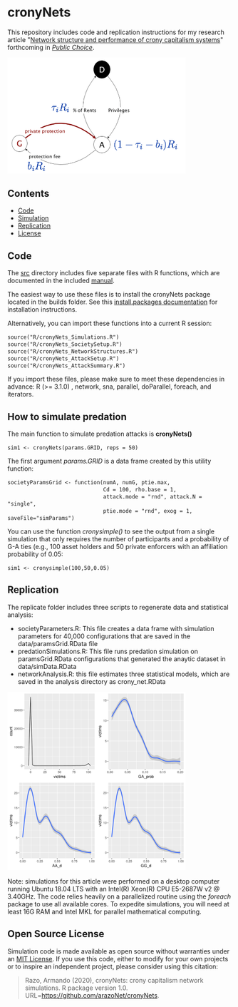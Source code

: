 
# cronyNets

This repository includes code and replication instructions for my research article "[Network structure and performance of crony capitalism systems](https://doi.org/10.1007/s11127-020-00864-9)" forthcoming in *[Public Choice](https://link.springer.com/journal/11127/volumes-and-issues)*.

<img src="figures/figure01-rent-sharing.png" width="400">


## Contents
* [Code](#code)
* [Simulation](#simulation)
* [Replication](#replication)
* [License](#license)

## <a name="code"> Code

The [src](src) directory includes five separate files with R functions, which are documented in the included [manual](builds/cronyNets_1.0.pdf).

The easiest way to use these files is to install the cronyNets package located in the builds folder.  See this [install.packages documentation](https://www.rdocumentation.org/packages/utils/versions/3.4.0/topics/install.packages) for installation instructions.


Alternatively, you can import these functions into a current R session:

```
source("R/cronyNets_Simulations.R")
source("R/cronyNets_SocietySetup.R")
source("R/cronyNets_NetworkStructures.R")
source("R/cronyNets_AttackSetup.R")
source("R/cronyNets_AttackSummary.R")
```
If you import these files, please make sure to meet these dependencies in advance:  R (>= 3.1.0) , network, sna, parallel, doParallel, foreach, and iterators.


## <a name="simulation"> How to simulate predation

The main function to simulate predation attacks is **cronyNets()**

```
sim1 <- cronyNets(params.GRID, reps = 50)
```

The first argument *params.GRID* is a data frame created by this utility function:

```
societyParamsGrid <- function(numA, numG, ptie.max, 
                              Cd = 100, rho.base = 1, 
                              attack.mode = "rnd", attack.N = "single", 
                              ptie.mode = "rnd", exog = 1, saveFile="simParams") 
```

You can use the function *cronysimple()* to see the output from a single simulation that only requires the number of participants and a probability of G-A ties (e.g., 100 asset holders and 50 private enforcers with an affiliation probability of 0.05:

```
sim1 <- cronysimple(100,50,0.05) 
```

## <a name="replication"> Replication



The replicate folder includes three scripts to regenerate data and statistical analysis:

* societyParameters.R:  This file creates a data frame with simulation parameters for 40,000 configurations that are saved in the data/paramsGrid.RData file
* predationSimulations.R: This file runs predation simulation on paramsGrid.RData configurations that generated the anaytic dataset in data/simData.RData
* networkAnalysis.R: this file estimates three statistical models, which are saved in the analysis directory as crony_net.RData

<img src="figures/figure10-predation_summary.png" width="400">


Note: simulations for this article were performed on a desktop computer running Ubuntu 18.04 LTS with an Intel(R) Xeon(R) CPU E5-2687W v2 @ 3.40GHz.  The code relies heavily on a parallelized routine using the *foreach* package to use all available cores. To expedite simulations, you will need at least 16G RAM and Intel MKL for parallel mathematical computing.    

## <a name="license"> Open Source License

Simulation code is made available as open source without warranties under an [MIT License](LICENSE).  If you use this code, either to modify for your own projects or to inspire an independent project, please consider using this citation:

> Razo, Armando (2020), cronyNets: crony capitalism network simulations. R package version 1.0.  URL=https://github.com/arazoNet/cronyNets.
  

